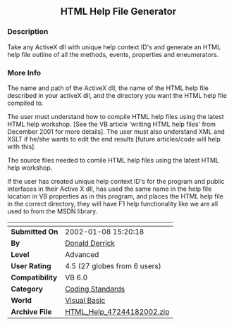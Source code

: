 ﻿<div align="center">

## HTML Help File Generator


</div>

### Description

Take any ActiveX dll with unique help context ID's and generate an HTML help file outline of all the methods, events, properties and eneumerators.
 
### More Info
 
The name and path of the ActiveX dll, the name of the HTML help file described in your activeX dll, and the directory you want the HTML help file compiled to.

The user must understand how to compile HTML help files using the latest HTML help workshop. [See the VB article 'writing HTML help files' from December 2001 for more details]. The user must also understand XML and XSLT if he/she wants to edit the end results [future articles/code will help with this].

The source files needed to comile HTML help files using the latest HTML help workshop.

If the user has created unique help context ID's for the program and public interfaces in their Active X dll, has used the same name in the help file location in VB properties as in this program, and places the HTML help file in the correct directory, they will have F1 help functionality like we are all used to from the MSDN library.


<span>             |<span>
---                |---
**Submitted On**   |2002-01-08 15:20:18
**By**             |[Donald Derrick](https://github.com/Planet-Source-Code/PSCIndex/blob/master/ByAuthor/donald-derrick.md)
**Level**          |Advanced
**User Rating**    |4.5 (27 globes from 6 users)
**Compatibility**  |VB 6\.0
**Category**       |[Coding Standards](https://github.com/Planet-Source-Code/PSCIndex/blob/master/ByCategory/coding-standards__1-43.md)
**World**          |[Visual Basic](https://github.com/Planet-Source-Code/PSCIndex/blob/master/ByWorld/visual-basic.md)
**Archive File**   |[HTML\_Help\_47244182002\.zip](https://github.com/Planet-Source-Code/donald-derrick-html-help-file-generator__1-30571/archive/master.zip)









